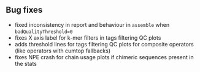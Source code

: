 ## Bug fixes

- fixed inconsistency in report and behaviour in `assemble` when `badQualityThreshold=0`
- fixes X axis label for k-mer filters in tags filtering QC plots
- adds threshold lines for tags filtering QC plots for composite operators (like operators with cumtop fallbacks)
- fixes NPE crash for chain usage plots if chimeric sequences present in the stats

